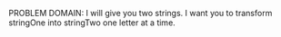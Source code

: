 PROBLEM DOMAIN:
I will give you two strings. I want you to transform stringOne into stringTwo one letter at a time.